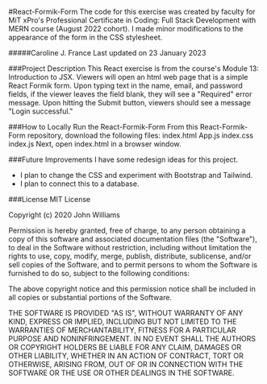 #React-Formik-Form
The code for this exercise was created by faculty for MiT xPro's Professional Certificate in Coding: Full Stack Development with MERN course (August 2022 cohort). I made minor modifications to the appearance of the form in the CSS stylesheet.

#####Caroline J. France
Last updated on 23 January 2023

###Project Description
This React exercise is from the course's Module 13: Introduction to JSX. Viewers will open an html web page that is a simple React Formik form. Upon typing text in the name, email, and password fields, if the viewer leaves the field blank, they will see a "Required" error message. Upon hitting the Submit button, viewers should see a message "Login successful."

###How to Locally Run the React-Formik-Form
From this React-Formik-Form repository, download the following files:
index.html
App.js
index.css
index.js
Next, open index.html in a browser window.

###Future Improvements
I have some redesign ideas for this project.
* I plan to change the CSS and experiment with Bootstrap and Tailwind.
* I plan to connect this to a database.

###License
MIT License

Copyright (c) 2020 John Williams

Permission is hereby granted, free of charge, to any person obtaining a copy
of this software and associated documentation files (the "Software"), to deal
in the Software without restriction, including without limitation the rights
to use, copy, modify, merge, publish, distribute, sublicense, and/or sell
copies of the Software, and to permit persons to whom the Software is
furnished to do so, subject to the following conditions:

The above copyright notice and this permission notice shall be included in all
copies or substantial portions of the Software.

THE SOFTWARE IS PROVIDED "AS IS", WITHOUT WARRANTY OF ANY KIND, EXPRESS OR
IMPLIED, INCLUDING BUT NOT LIMITED TO THE WARRANTIES OF MERCHANTABILITY,
FITNESS FOR A PARTICULAR PURPOSE AND NONINFRINGEMENT. IN NO EVENT SHALL THE
AUTHORS OR COPYRIGHT HOLDERS BE LIABLE FOR ANY CLAIM, DAMAGES OR OTHER
LIABILITY, WHETHER IN AN ACTION OF CONTRACT, TORT OR OTHERWISE, ARISING FROM,
OUT OF OR IN CONNECTION WITH THE SOFTWARE OR THE USE OR OTHER DEALINGS IN THE
SOFTWARE.